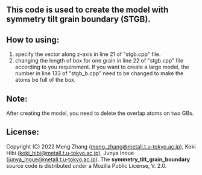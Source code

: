 ## This code is used to create the model with symmetry tilt grain boundary (STGB).

## How to using:
1) specify the vector along z-axis in line 21 of "stgb.cpp" file.
2) changing the length of box for one grain in line 22 of "stgb.cpp" file according to you requirement. If you want to create a large model, the number in line 133 of "stgb_b.cpp" need to be changed to make the atoms be full of the box.

## Note:
After creating the model, you need to delete the overlap atoms on two GBs.

## License:
Copyright (C) 2022 Meng Zhang (meng_zhang@metall.t.u-tokyo.ac.jp), Koki Hibi (koki_hibi@metall.t.u-tokyo.ac.jp), Junya Inoue (junya_inoue@metall.t.u-tokyo.ac.jp). The __symmetry_tilt_grain_boundary__ source code is distributed under a Mozilla Public License, V. 2.0.
